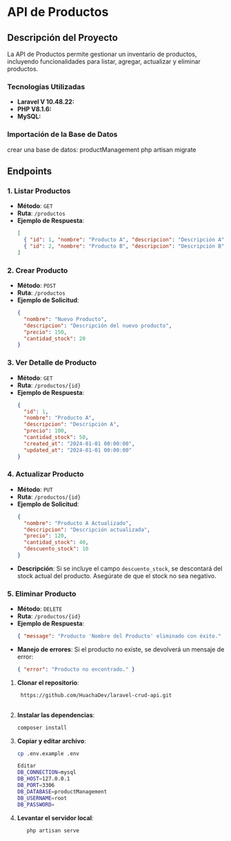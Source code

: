 # API de Productos

## Descripción del Proyecto

La API de Productos permite gestionar un inventario de productos, incluyendo funcionalidades para listar, agregar, actualizar y eliminar productos.


### Tecnologías Utilizadas

- **Laravel V 10.48.22:**
- **PHP V8.1.6:** 
- **MySQL:**

### Importación de la Base de Datos
crear una base de datos: productManagement
php artisan migrate  

## Endpoints

### 1. Listar Productos
- **Método**: `GET`
- **Ruta**: `/productos`
- **Ejemplo de Respuesta**:
    ```json
    [
      { "id": 1, "nombre": "Producto A", "descripcion": "Descripción A", "precio": 100, "cantidad_stock": 50 },
      { "id": 2, "nombre": "Producto B", "descripcion": "Descripción B", "precio": 200, "cantidad_stock": 30 }
    ]
    ```

### 2. Crear Producto
- **Método**: `POST`
- **Ruta**: `/productos`
- **Ejemplo de Solicitud**:
    ```json
    { 
      "nombre": "Nuevo Producto", 
      "descripcion": "Descripción del nuevo producto", 
      "precio": 150, 
      "cantidad_stock": 20 
    }
    ```

### 3. Ver Detalle de Producto
- **Método**: `GET`
- **Ruta**: `/productos/{id}`
- **Ejemplo de Respuesta**:
    ```json
    { 
      "id": 1, 
      "nombre": "Producto A", 
      "descripcion": "Descripción A", 
      "precio": 100, 
      "cantidad_stock": 50,
      "created_at": "2024-01-01 00:00:00",
      "updated_at": "2024-01-01 00:00:00"
    }
    ```

### 4. Actualizar Producto
- **Método**: `PUT`
- **Ruta**: `/productos/{id}`
- **Ejemplo de Solicitud**:
    ```json
    { 
      "nombre": "Producto A Actualizado", 
      "descripcion": "Descripción actualizada", 
      "precio": 120, 
      "cantidad_stock": 40,
      "descuento_stock": 10 
    }
    ```
- **Descripción**: Si se incluye el campo `descuento_stock`, se descontará del stock actual del producto. Asegúrate de que el stock no sea negativo.

### 5. Eliminar Producto
- **Método**: `DELETE`
- **Ruta**: `/productos/{id}`
- **Ejemplo de Respuesta**:
    ```json
    { "message": "Producto 'Nombre del Producto' eliminado con éxito." }
    ```
- **Manejo de errores**: Si el producto no existe, se devolverá un mensaje de error:
    ```json
    { "error": "Producto no encontrado." }
    ```

1. **Clonar el repositorio**:
   ```bash
    https://github.com/HuachaDev/laravel-crud-api.git
 
    ```

2. **Instalar las dependencias**:
    ```bash 
    composer install
     ```    
3. **Copiar  y editar archivo**:
    ```bash 
    cp .env.example .env
    
    Editar
    DB_CONNECTION=mysql
    DB_HOST=127.0.0.1
    DB_PORT=3306
    DB_DATABASE=productManagement
    DB_USERNAME=root
    DB_PASSWORD=
     ```    
  
2. **Levantar el servidor local**:
    ```bash 
       php artisan serve
     ```  
